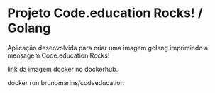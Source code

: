 # Projeto Code.education Rocks! / Golang

Aplicação desenvolvida para criar uma imagem golang imprimindo a
mensagem Code.education Rocks!

link da imagem docker no dockerhub.

docker run brunomarins/codeeducation